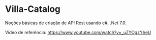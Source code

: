 # Villa-Catalog

Noções básicas de criação de API Rest usando c#, .Net 7.0.

Video de referência: https://www.youtube.com/watch?v=_uZYOgzYheU
